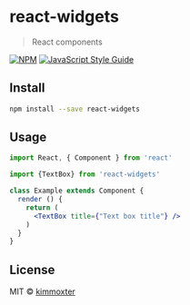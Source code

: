 # react-widgets

> React components

[![NPM](https://img.shields.io/npm/v/react-widgets.svg)](https://www.npmjs.com/package/react-widgets) [![JavaScript Style Guide](https://img.shields.io/badge/code_style-standard-brightgreen.svg)](https://standardjs.com)

## Install

```bash
npm install --save react-widgets
```

## Usage

```jsx
import React, { Component } from 'react'

import {TextBox} from 'react-widgets'

class Example extends Component {
  render () {
    return (
      <TextBox title={"Text box title"} />
    )
  }
}
```

## License

MIT © [kimmoxter](https://github.com/kimmoxter)
